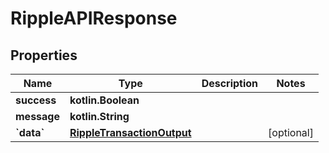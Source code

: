 # RippleAPIResponse

## Properties

| Name         | Type                                                      | Description | Notes       |
| ------------ | --------------------------------------------------------- | ----------- | ----------- |
| **success**  | **kotlin.Boolean**                                        |             |             |
| **message**  | **kotlin.String**                                         |             |             |
| **\`data\`** | [**RippleTransactionOutput**](rippletransactionoutput.md) |             | \[optional] |
